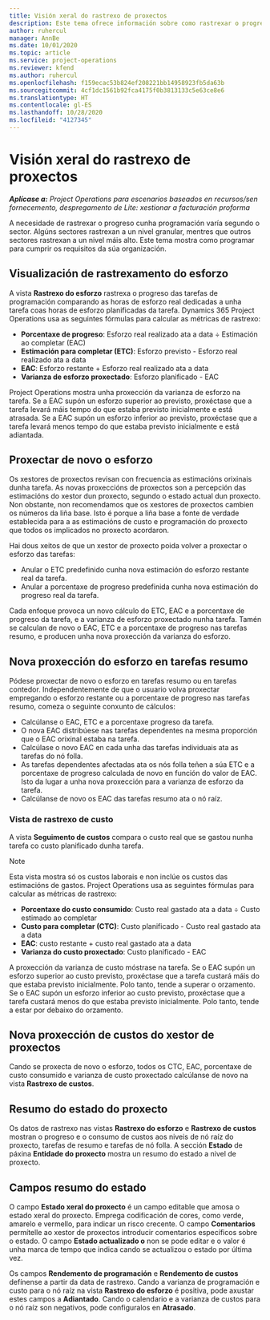 ```yaml
---
title: Visión xeral do rastrexo de proxectos
description: Este tema ofrece información sobre como rastrexar o progreso do proxecto e o consumo de custos.
author: ruhercul
manager: AnnBe
ms.date: 10/01/2020
ms.topic: article
ms.service: project-operations
ms.reviewer: kfend
ms.author: ruhercul
ms.openlocfilehash: f159ecac53b824ef208221bb14958923fb5da63b
ms.sourcegitcommit: 4cf1dc1561b92fca4175f0b3813133c5e63ce8e6
ms.translationtype: HT
ms.contentlocale: gl-ES
ms.lasthandoff: 10/28/2020
ms.locfileid: "4127345"
---
```

# <a name="project-tracking-overview"></a>Visión xeral do rastrexo de proxectos

_**Aplícase a:** Project Operations para escenarios baseados en recursos/sen fornecemento, despregamento de Lite: xestionar a facturación proforma_

A necesidade de rastrexar o progreso cunha programación varía segundo o sector. Algúns sectores rastrexan a un nivel granular, mentres que outros sectores rastrexan a un nivel máis alto. Este tema mostra como programar para cumprir os requisitos da súa organización.

## <a name="effort-tracking-view"></a>Visualización de rastrexamento do esforzo

A vista **Rastrexo do esforzo** rastrexa o progreso das tarefas de programación comparando as horas de esforzo real dedicadas a unha tarefa coas horas de esforzo planificadas da tarefa. Dynamics 365 Project Operations usa as seguintes fórmulas para calcular as métricas de rastrexo:

- **Porcentaxe de progreso**: Esforzo real realizado ata a data ÷ Estimación ao completar (EAC) 
- **Estimación para completar (ETC)**: Esforzo previsto - Esforzo real realizado ata a data 
- **EAC**: Esforzo restante + Esforzo real realizado ata a data 
- **Varianza de esforzo proxectado**: Esforzo planificado - EAC

Project Operations mostra unha proxección da varianza de esforzo na tarefa. Se a EAC supón un esforzo superior ao previsto, proxéctase que a tarefa levará máis tempo do que estaba previsto inicialmente e está atrasada. Se a EAC supón un esforzo inferior ao previsto, proxéctase que a tarefa levará menos tempo do que estaba previsto inicialmente e está adiantada.

## <a name="reprojecting-effort"></a>Proxectar de novo o esforzo

Os xestores de proxectos revisan con frecuencia as estimacións orixinais dunha tarefa. As novas proxeccións de proxectos son a percepción das estimacións do xestor dun proxecto, segundo o estado actual dun proxecto. Non obstante, non recomendamos que os xestores de proxectos cambien os números da liña base. Isto é porque a liña base a fonte de verdade establecida para a as estimacións de custo e programación do proxecto que todos os implicados no proxecto acordaron.

Hai dous xeitos de que un xestor de proxecto poida volver a proxectar o esforzo das tarefas:

- Anular o ETC predefinido cunha nova estimación do esforzo restante real da tarefa. 
- Anular a porcentaxe de progreso predefinida cunha nova estimación do progreso real da tarefa.

Cada enfoque provoca un novo cálculo do ETC, EAC e a porcentaxe de progreso da tarefa, e a varianza de esforzo proxectado nunha tarefa. Tamén se calculan de novo o EAC, ETC e a porcentaxe de progreso nas tarefas resumo, e producen unha nova proxección da varianza do esforzo.

## <a name="reprojection-of-effort-on-summary-tasks"></a>Nova proxección do esforzo en tarefas resumo

Pódese proxectar de novo o esforzo en tarefas resumo ou en tarefas contedor. Independentemente de que o usuario volva proxectar empregando o esforzo restante ou a porcentaxe de progreso nas tarefas resumo, comeza o seguinte conxunto de cálculos:

- Calcúlanse o EAC, ETC e a porcentaxe progreso da tarefa.
- O nova EAC distribúese nas tarefas dependentes na mesma proporción que o EAC orixinal estaba na tarefa.
- Calcúlase o novo EAC en cada unha das tarefas individuais ata as tarefas do nó folla. 
- As tarefas dependentes afectadas ata os nós folla teñen a súa ETC e a porcentaxe de progreso calculada de novo en función do valor de EAC. Isto da lugar a unha nova proxección para a varianza de esforzo da tarefa. 
- Calcúlanse de novo os EAC das tarefas resumo ata o nó raíz.

### <a name="cost-tracking-view"></a>Vista de rastrexo de custo 

A vista **Seguimento de custos** compara o custo real que se gastou nunha tarefa co custo planificado dunha tarefa. 

> [!NOTE]
> Esta vista mostra só os custos laborais e non inclúe os custos das estimacións de gastos. Project Operations usa as seguintes fórmulas para calcular as métricas de rastrexo:

- **Porcentaxe do custo consumido**: Custo real gastado ata a data ÷ Custo estimado ao completar
- **Custo para completar (CTC)**: Custo planificado - Custo real gastado ata a data
- **EAC**: custo restante + custo real gastado ata a data
- **Varianza do custo proxectado**: Custo planificado - EAC

A proxección da varianza de custo móstrase na tarefa. Se o EAC supón un esforzo superior ao custo previsto, proxéctase que a tarefa custará máis do que estaba previsto inicialmente. Polo tanto, tende a superar o orzamento. Se o EAC supón un esforzo inferior ao custo previsto, proxéctase que a tarefa custará menos do que estaba previsto inicialmente. Polo tanto, tende a estar por debaixo do orzamento.

## <a name="project-managers-reprojection-of-cost"></a>Nova proxección de custos do xestor de proxectos

Cando se proxecta de novo o esforzo, todos os CTC, EAC, porcentaxe de custo consumido e varianza de custo proxectado calcúlanse de novo na vista **Rastrexo de custos**.

## <a name="project-status-summary"></a>Resumo do estado do proxecto

Os datos de rastrexo nas vistas **Rastrexo do esforzo** e **Rastrexo de custos** mostran o progreso e o consumo de custos aos niveis de nó raíz do proxecto, tarefas de resumo e tarefas de nó folla. A sección **Estado** de páxina **Entidade do proxecto** mostra un resumo do estado a nivel de proxecto.

## <a name="status-summary-fields"></a>Campos resumo do estado

O campo **Estado xeral do proxecto** é un campo editable que amosa o estado xeral do proxecto. Emprega codificación de cores, como verde, amarelo e vermello, para indicar un risco crecente. O campo **Comentarios** permítelle ao xestor de proxectos introducir comentarios específicos sobre o estado. O campo **Estado actualizado o** non se pode editar e o valor é unha marca de tempo que indica cando se actualizou o estado por última vez.

Os campos **Rendemento de programación** e **Rendemento de custos** defínense a partir da data de rastrexo. Cando a varianza de programación e custo para o nó raíz na vista **Rastrexo do esforzo** é positiva, pode axustar estes campos a **Adiantado**. Cando o calendario e a varianza de custos para o nó raíz son negativos, pode configuralos en **Atrasado**.
